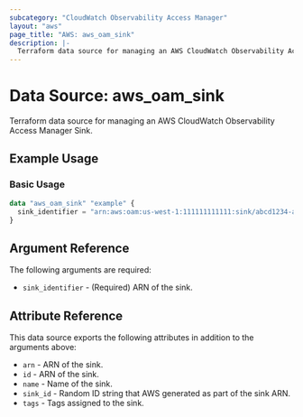 ```yaml
---
subcategory: "CloudWatch Observability Access Manager"
layout: "aws"
page_title: "AWS: aws_oam_sink"
description: |-
  Terraform data source for managing an AWS CloudWatch Observability Access Manager Sink.
---
```


# Data Source: aws_oam_sink

Terraform data source for managing an AWS CloudWatch Observability Access Manager Sink.

## Example Usage

### Basic Usage

```terraform
data "aws_oam_sink" "example" {
  sink_identifier = "arn:aws:oam:us-west-1:111111111111:sink/abcd1234-a123-456a-a12b-a123b456c789"
}
```

## Argument Reference

The following arguments are required:

* `sink_identifier` - (Required) ARN of the sink.

## Attribute Reference

This data source exports the following attributes in addition to the arguments above:

* `arn` - ARN of the sink.
* `id` - ARN of the sink.
* `name` - Name of the sink.
* `sink_id` - Random ID string that AWS generated as part of the sink ARN.
* `tags` - Tags assigned to the sink.

